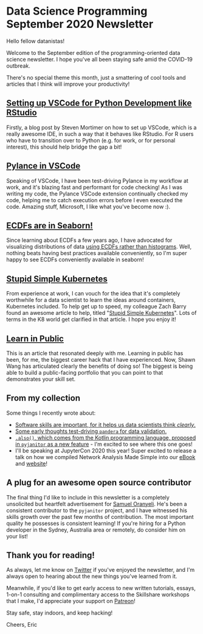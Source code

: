 # Data Science Programming September 2020 Newsletter

Hello fellow datanistas!

Welcome to the September edition
of the programming-oriented data science newsletter.
I hope you've all been staying safe amid the COVID-19 outbreak.

There's no special theme this month,
just a smattering of cool tools and articles
that I think will improve your productivity!

## [Setting up VSCode for Python Development like RStudio](https://stevenmortimer.com/setting-up-vs-code-for-python-development-like-rstudio/)

Firstly,
a blog post by Steven Mortimer on how to set up VSCode,
which is a really awesome IDE,
in such a way that it behaves like RStudio.
For R users who have to transition over to Python
(e.g. for work, or for personal interest),
this should help bridge the gap a bit!

## [Pylance in VSCode](https://devblogs.microsoft.com/python/announcing-pylance-fast-feature-rich-language-support-for-python-in-visual-studio-code/)

Speaking of VSCode,
I have been test-driving Pylance in my workflow at work,
and it's blazing fast and performant for code checking!
As I was writing my code,
the Pylance VSCode extension continually checked my code,
helping me to catch execution errors before I even executed the code.
Amazing stuff, Microsoft, I like what you've become now :).

## [ECDFs are in Seaborn!](https://github.com/mwaskom/seaborn/pull/2141#event-3453087212)

Since learning about ECDFs a few years ago,
I have advocated for visualizing distributions of data
[using ECDFs rather than histograms](http://ericmjl.com/blog/2018/7/14/ecdfs/).
Well, nothing beats having best practices available  conveniently,
so I'm super happy to see ECDFs conveniently available in seaborn!

## [Stupid Simple Kubernetes](https://levelup.gitconnected.com/stupid-simple-kubernetes-e509355fba3d)

From experience at work,
I can vouch for the idea
that it's completely worthwhile for a data scientist
to learn the ideas around containers,
Kubernetes included.
To help get up to speed,
my colleague Zach Barry found an awesome article to help,
titled "[Stupid Simple Kubernetes](https://levelup.gitconnected.com/stupid-simple-kubernetes-e509355fba3d)".
Lots of terms in the K8 world get clarified in that article.
I hope you enjoy it!

## [Learn in Public](https://www.swyx.io/writing/learn-in-public/)

This is an article that resonated deeply with me.
Learning in public has been, for me,
the biggest career hack that I have experienced.
Now, Shawn Wang has articulated clearly the benefits of doing so!
The biggest is being able to build a public-facing portfolio
that you can point to that demonstrates your skill set.

## From my collection

Some things I recently wrote about:

- [Software skills are important, for it helps us data scientists think _clearly_.](https://ericmjl.github.io/blog/2020/8/21/software-engineering-as-a-research-practice/)
- [Some early thoughts test-driving `pandera` for data validation.](https://ericmjl.github.io/blog/2020/8/30/pandera-data-validation-and-statistics/)
- [`.also()`, which comes from the Kotlin programming language, proposed in `pyjanitor` as a new feature](https://github.com/ericmjl/pyjanitor/issues/731) - I'm excited to see where this one goes!
- I'll be speaking at JupyterCon 2020 this year!
Super excited to release a talk on how we compiled Network Analysis Made Simple
into our [eBook](http://leanpub.com/nams) and [website](https://ericmjl.github.io/Network-Analysis-Made-Simple/)!

## A plug for an awesome open source contributor

The final thing I'd like to include in this newsletter
is a completely unsolicited but heartfelt advertisement for
[Samuel Oranyeli](https://samukweku.github.io/data-wrangling-blog/).
He's been a consistent contributor to the  `pyjanitor` project,
and I have witnessed his skills growth
over the past few months of contribution.
The most important quality he possesses is consistent learning!
If you're hiring for a Python developer in the Sydney,
Australia area or remotely,
do consider him on your list!

## Thank you for reading!

As always,
let me know on [Twitter](twitter.com/ericmjl) if you've enjoyed the newsletter,
and I'm always open to hearing about the new things you've learned from it.

Meanwhile, if you'd like to get early access to new written tutorials,
essays, 1-on-1 consulting
and complimentary access to the Skillshare workshops that I make,
I'd appreciate your support on [Patreon](patreon.com/ericmjl)!

Stay safe, stay indoors, and keep hacking!

Cheers,
Eric
